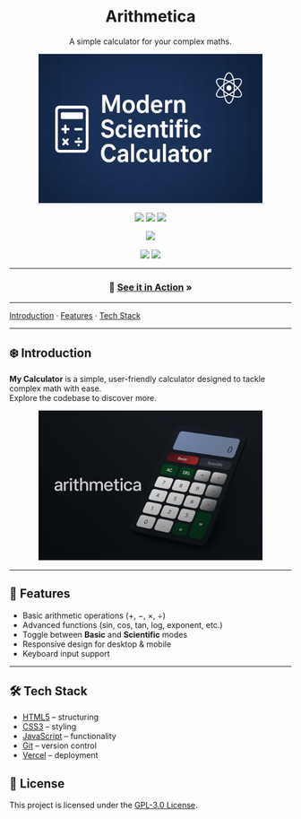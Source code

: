 <h1 align="center">Arithmetica</h1>

<p align="center">A simple calculator for your complex maths.</p>

<p align="center">
  <img src="banner.png" alt="Calculator banner" width="400"/>  
</p>
<p align="center">
  <img src="https://img.icons8.com/color/96/000000/html-5.png"/>
  <img src="https://img.icons8.com/color/96/000000/css3.png"/>
  <img src="https://img.icons8.com/color/96/000000/javascript.png"/>
</p>

<p align="center">
  <a href="mailto:nandinibajaj1221@gmail.com">
    <img src="https://img.shields.io/badge/Email-nandinibajaj1221@gmail.com-red?style=for-the-badge&logo=gmail&logoColor=white"/>
  </a>
</p>

<p align="center">
  <img src="https://img.shields.io/badge/Conventional%20Commits-1.0.0-yellow.svg"/>
  <img src="https://img.shields.io/badge/License-MIT-green.svg"/>
</p>

---

<h3 align="center">👀 <a href="https://airthmetica-calculator.vercel.app/">See it in Action</a> »</h3>

---

[Introduction](#introduction) · [Features](#features) · [Tech Stack](#tech-stack) 

---


## ❄️ Introduction
**My Calculator** is a simple, user-friendly calculator designed to tackle complex math with ease.  
Explore the codebase to discover more.

<p align="center">
  <img src="screenshot.png" alt="Calculator Screenshot" width="400"/>  
</p>

---

## 🚀 Features
- Basic arithmetic operations (+, −, ×, ÷)
- Advanced functions (sin, cos, tan, log, exponent, etc.)
- Toggle between **Basic** and **Scientific** modes
- Responsive design for desktop & mobile
- Keyboard input support

---

## 🛠 Tech Stack
- [HTML5](https://developer.mozilla.org/en-US/docs/Web/HTML) – structuring  
- [CSS3](https://developer.mozilla.org/en-US/docs/Web/CSS) – styling  
- [JavaScript](https://developer.mozilla.org/en-US/docs/Web/JavaScript) – functionality  
- [Git](https://git-scm.com/) – version control   
- [Vercel](https://vercel.com/) – deployment

## 📄 License
This project is licensed under the [GPL-3.0 License](LICENSE).



